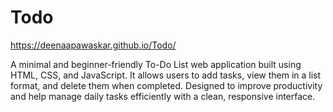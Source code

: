 # Todo
https://deenaapawaskar.github.io/Todo/

A minimal and beginner-friendly To-Do List web application built using HTML, CSS, and JavaScript. It allows users to add tasks, view them in a list format, and delete them when completed. Designed to improve productivity and help manage daily tasks efficiently with a clean, responsive interface.
